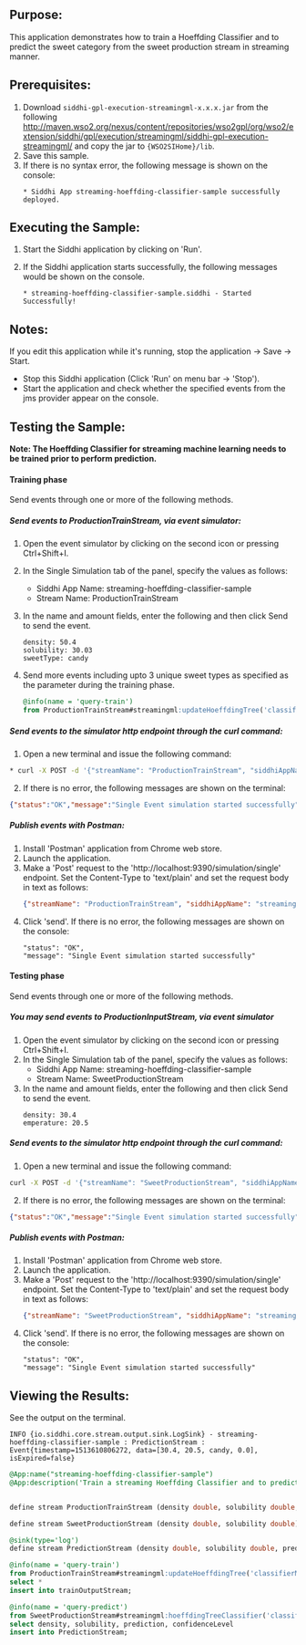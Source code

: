 
## Purpose:
This application demonstrates how to train a Hoeffding Classifier and to predict the sweet category from the sweet production stream in streaming manner.

## Prerequisites:

1. Download `siddhi-gpl-execution-streamingml-x.x.x.jar` from the following http://maven.wso2.org/nexus/content/repositories/wso2gpl/org/wso2/extension/siddhi/gpl/execution/streamingml/siddhi-gpl-execution-streamingml/ and copy the jar to `{WSO2SIHome}/lib`.
2. Save this sample.
3. If there is no syntax error, the following message is shown on the console:
	```
	* Siddhi App streaming-hoeffding-classifier-sample successfully deployed.
	```

## Executing the Sample:
1. Start the Siddhi application by clicking on 'Run'.
2. If the Siddhi application starts successfully, the following messages would be shown on the console.

	```
	* streaming-hoeffding-classifier-sample.siddhi - Started Successfully!
	```

## Notes:
If you edit this application while it's running, stop the application -> Save -> Start.
* Stop this Siddhi application (Click 'Run' on menu bar -> 'Stop').
* Start the application and check whether the specified events from the jms provider appear on the console.

## Testing the Sample:
**Note: The Hoeffding Classifier for streaming machine learning needs to be trained prior to perform prediction.**

#### Training phase
Send events through one or more of the following methods.

##### Send events to ProductionTrainStream, via event simulator:
1. Open the event simulator by clicking on the second icon or pressing Ctrl+Shift+I.
2. In the Single Simulation tab of the panel, specify the values as follows:
	* Siddhi App Name: streaming-hoeffding-classifier-sample
	* Stream Name: ProductionTrainStream
3. In the name and amount fields, enter the following and then click Send to send the event.
	```
	density: 50.4
	solubility: 30.03
	sweetType: candy
	```

4. Send more events including upto 3 unique sweet types as specified as the parameter during the training phase.
	```sql
	@info(name = 'query-train')
	from ProductionTrainStream#streamingml:updateHoeffdingTree('classifierModel', 3, density, solubility, sweetType )
	```

##### Send events to the simulator http endpoint through the curl command:
1. Open a new terminal and issue the following command:
```bash
* curl -X POST -d '{"streamName": "ProductionTrainStream", "siddhiAppName": "streaming-hoeffding-classifier-sample","data": [50.4, 30.03, candy]}' http://localhost:9390/simulation/single -H 'content-type: text/plain'
```
2. If there is no error, the following messages are shown on the terminal:
```json
{"status":"OK","message":"Single Event simulation started successfully"}
```

##### Publish events with Postman:
1. Install 'Postman' application from Chrome web store.
2. Launch the application.
3. Make a 'Post' request to the 'http://localhost:9390/simulation/single' endpoint. Set the Content-Type to 'text/plain' and set the request body in text as follows:
	```json
	{"streamName": "ProductionTrainStream", "siddhiAppName": "streaming-hoeffding-classifier-sample","data": [50.4, 30.03, candy]}
	```
4. Click 'send'. If there is no error, the following messages are shown on the console:
	```
	"status": "OK",
	"message": "Single Event simulation started successfully"
	```

#### Testing phase
Send events through one or more of the following methods.

##### You may send events to ProductionInputStream, via event simulator
1. Open the event simulator by clicking on the second icon or pressing Ctrl+Shift+I.
2. In the Single Simulation tab of the panel, specify the values as follows:
	* Siddhi App Name: streaming-hoeffding-classifier-sample
	* Stream Name: SweetProductionStream
3. In the name and amount fields, enter the following and then click Send to send the event.
	```
	density: 30.4
	emperature: 20.5
	```

##### Send events to the simulator http endpoint through the curl command:
1. Open a new terminal and issue the following command:
```bash
curl -X POST -d '{"streamName": "SweetProductionStream", "siddhiAppName": "streaming-hoeffding-classifier-sample","data": [30.4, 20.5]}' http://localhost:9390/simulation/single -H 'content-type: text/plain'
```
2. If there is no error, the following messages are shown on the terminal:
```json
{"status":"OK","message":"Single Event simulation started successfully"}
```

##### Publish events with Postman:
1. Install 'Postman' application from Chrome web store.
2. Launch the application.
3. Make a 'Post' request to the 'http://localhost:9390/simulation/single' endpoint. Set the Content-Type to 'text/plain' and set the request body in text as follows:
	```json
	{"streamName": "SweetProductionStream", "siddhiAppName": "streaming-hoeffding-classifier-sample","data": [30.4, 20.5]}
	```
4. Click 'send'. If there is no error, the following messages are shown on the console:
	```
	"status": "OK",
	"message": "Single Event simulation started successfully"
	```

## Viewing the Results:
See the output on the terminal.
```
INFO {io.siddhi.core.stream.output.sink.LogSink} - streaming-hoeffding-classifier-sample : PredictionStream : Event{timestamp=1513610806272, data=[30.4, 20.5, candy, 0.0], isExpired=false}
```

```sql
@App:name("streaming-hoeffding-classifier-sample")
@App:description('Train a streaming Hoeffding Classifier and to predict the type of sweet.')


define stream ProductionTrainStream (density double, solubility double, sweetType string );

define stream SweetProductionStream (density double, solubility double);

@sink(type='log')
define stream PredictionStream (density double, solubility double, prediction string, confidenceLevel double);

@info(name = 'query-train')
from ProductionTrainStream#streamingml:updateHoeffdingTree('classifierModel', 3, density, solubility, sweetType )
select *
insert into trainOutputStream;

@info(name = 'query-predict')
from SweetProductionStream#streamingml:hoeffdingTreeClassifier('classifierModel', density, solubility )
select density, solubility, prediction, confidenceLevel
insert into PredictionStream;
```